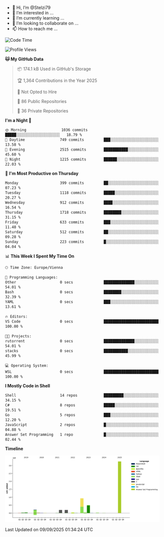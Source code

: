 - 👋 Hi, I’m @Stelzi79
- 👀 I’m interested in ...
- 🌱 I’m currently learning ...
- 💞️ I’m looking to collaborate on ...
- 📫 How to reach me ...

<!--START_SECTION:waka-->
![Code Time](http://img.shields.io/badge/Code%20Time-1%2C144%20hrs%2035%20mins-blue)

![Profile Views](http://img.shields.io/badge/Profile%20Views-0-blue)

**🐱 My GitHub Data** 

> 📦 174.1 kB Used in GitHub's Storage 
 > 
> 🏆 1,364 Contributions in the Year 2025
 > 
> 🚫 Not Opted to Hire
 > 
> 📜 86 Public Repositories 
 > 
> 🔑 36 Private Repositories 
 > 
**I'm a Night 🦉** 

```text
🌞 Morning                1036 commits        █████░░░░░░░░░░░░░░░░░░░░   18.79 % 
🌆 Daytime                749 commits         ███░░░░░░░░░░░░░░░░░░░░░░   13.58 % 
🌃 Evening                2515 commits        ███████████░░░░░░░░░░░░░░   45.60 % 
🌙 Night                  1215 commits        ██████░░░░░░░░░░░░░░░░░░░   22.03 % 
```
📅 **I'm Most Productive on Thursday** 

```text
Monday                   399 commits         ██░░░░░░░░░░░░░░░░░░░░░░░   07.23 % 
Tuesday                  1118 commits        █████░░░░░░░░░░░░░░░░░░░░   20.27 % 
Wednesday                912 commits         ████░░░░░░░░░░░░░░░░░░░░░   16.54 % 
Thursday                 1718 commits        ████████░░░░░░░░░░░░░░░░░   31.15 % 
Friday                   633 commits         ███░░░░░░░░░░░░░░░░░░░░░░   11.48 % 
Saturday                 512 commits         ██░░░░░░░░░░░░░░░░░░░░░░░   09.28 % 
Sunday                   223 commits         █░░░░░░░░░░░░░░░░░░░░░░░░   04.04 % 
```


📊 **This Week I Spent My Time On** 

```text
🕑︎ Time Zone: Europe/Vienna

💬 Programming Languages: 
Other                    0 secs              ██████████████░░░░░░░░░░░   54.01 % 
Bash                     0 secs              ████████░░░░░░░░░░░░░░░░░   32.39 % 
YAML                     0 secs              ███░░░░░░░░░░░░░░░░░░░░░░   13.61 % 

🔥 Editors: 
VS Code                  0 secs              █████████████████████████   100.00 % 

🐱‍💻 Projects: 
rutorrent                0 secs              ██████████████░░░░░░░░░░░   54.01 % 
stacks                   0 secs              ███████████░░░░░░░░░░░░░░   45.99 % 

💻 Operating System: 
WSL                      0 secs              █████████████████████████   100.00 % 
```

**I Mostly Code in Shell** 

```text
Shell                    14 repos            █████████░░░░░░░░░░░░░░░░   34.15 % 
C#                       8 repos             █████░░░░░░░░░░░░░░░░░░░░   19.51 % 
Go                       5 repos             ███░░░░░░░░░░░░░░░░░░░░░░   12.20 % 
JavaScript               2 repos             █░░░░░░░░░░░░░░░░░░░░░░░░   04.88 % 
Answer Set Programming   1 repo              █░░░░░░░░░░░░░░░░░░░░░░░░   02.44 % 
```



**Timeline**

![Lines of Code chart](https://raw.githubusercontent.com/Stelzi79/Stelzi79/main/assets/bar_graph.png)


 Last Updated on 09/09/2025 01:34:24 UTC
<!--END_SECTION:waka-->

<!---
Stelzi79/Stelzi79 is a ✨ special ✨ repository because its `README.md` (this file) appears on your GitHub profile.
You can click the Preview link to take a look at your changes.
--->
